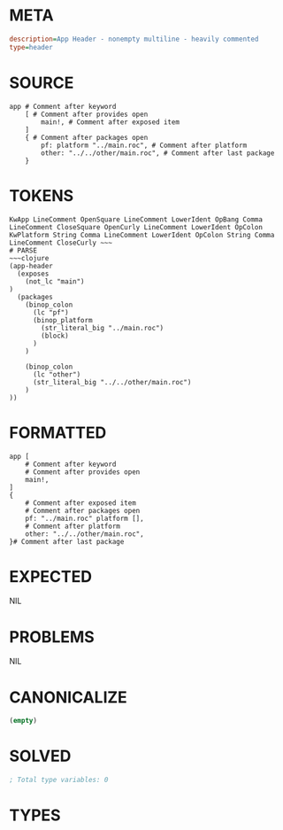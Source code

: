 # META
~~~ini
description=App Header - nonempty multiline - heavily commented
type=header
~~~
# SOURCE
~~~roc
app # Comment after keyword
	[ # Comment after provides open
		main!, # Comment after exposed item
	]
	{ # Comment after packages open
		pf: platform "../main.roc", # Comment after platform
		other: "../../other/main.roc", # Comment after last package
	}
~~~
# TOKENS
~~~text
KwApp LineComment OpenSquare LineComment LowerIdent OpBang Comma LineComment CloseSquare OpenCurly LineComment LowerIdent OpColon KwPlatform String Comma LineComment LowerIdent OpColon String Comma LineComment CloseCurly ~~~
# PARSE
~~~clojure
(app-header
  (exposes
    (not_lc "main")
)
  (packages
    (binop_colon
      (lc "pf")
      (binop_platform
        (str_literal_big "../main.roc")
        (block)
      )
    )

    (binop_colon
      (lc "other")
      (str_literal_big "../../other/main.roc")
    )
))
~~~
# FORMATTED
~~~roc
app [
	# Comment after keyword
	# Comment after provides open
	main!,
]
{
	# Comment after exposed item
	# Comment after packages open
	pf: "../main.roc" platform [],
	# Comment after platform
	other: "../../other/main.roc",
}# Comment after last package
~~~
# EXPECTED
NIL
# PROBLEMS
NIL
# CANONICALIZE
~~~clojure
(empty)
~~~
# SOLVED
~~~clojure
; Total type variables: 0
~~~
# TYPES
~~~roc
~~~
